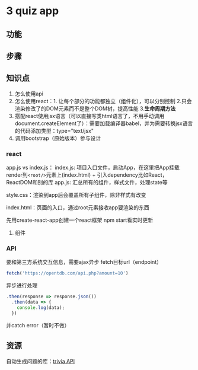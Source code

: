 # 3 quiz app
## 功能

## 步骤


## 知识点
1. 怎么使用api
2. 怎么使用react：1. 让每个部分的功能都独立（组件化），可以分别控制 2.只会渲染修改了的DOM元素而不是整个DOM树，提高性能 3.**生命周期方法**
3. 搭配react使用jsx语言（可以直接写类html语言了，不用手动调用document.createElement了）：需要加载编译器babel，并为需要转换jsx语言的代码添加类型：type="text/jsx"
4. 调用bootstrap（原始版本）参与设计

### react
app.js vs index.js：
index.js: 项目入口文件，启动App，在这里把App挂载render到`<root/>`元素上(index.html) + 引入dependency比如React，ReactDOM和别的库
app.js: 汇总所有的组件，样式文件，处理state等

style.css：渲染到app后会覆盖所有子组件，除非样式有改变

index.html：页面的入口，通过root元素接收app要渲染的东西

先用create-react-app创建一个react框架
npm start看实时更新


1. 组件

### API
要和第三方系统交互信息，需要ajax异步
fetch目标url（endpoint）
```javascript 
fetch('https://opentdb.com/api.php?amount=10')
```
异步进行处理
```javascript
.then(response => response.json())
  .then(data => {
    console.log(data);
  })
```
并catch error（暂时不做）

## 资源
自动生成问题的库：[trivia API](https://opentdb.com/api_config.php)
